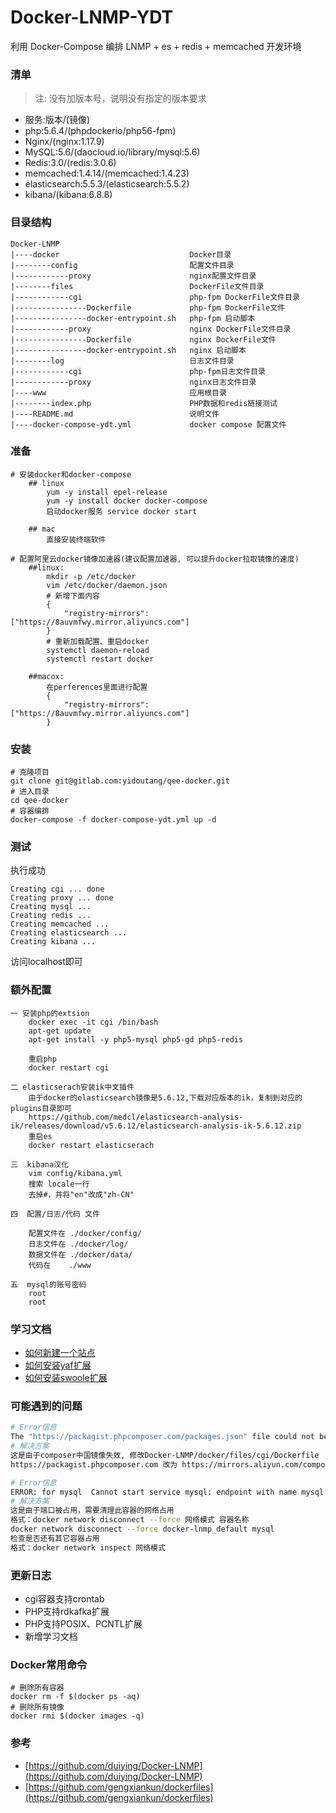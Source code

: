 # Docker-LNMP-YDT
利用 Docker-Compose 编排 LNMP + es + redis + memcached 开发环境  

### 清单 
> 注: 没有加版本号，说明没有指定的版本要求
- 服务:版本/(镜像)
- php:5.6.4/(phpdockerio/php56-fpm)
- Nginx/(nginx:1.17.9)
- MySQL:5.6/(daocloud.io/library/mysql:5.6)
- Redis:3.0/(redis:3.0.6)
- memcached:1.4.14/(memcached:1.4.23)
- elasticsearch:5.5.3/(elasticsearch:5.5.2)
- kibana/(kibana:6.8.8)

### 目录结构
```
Docker-LNMP
|----docker                             Docker目录
|--------config                         配置文件目录
|------------proxy                      nginx配置文件目录
|--------files                          DockerFile文件目录
|------------cgi                        php-fpm DockerFile文件目录
|----------------Dockerfile             php-fpm DockerFile文件
|----------------docker-entrypoint.sh   php-fpm 启动脚本
|------------proxy                      nginx DockerFile文件目录
|----------------Dockerfile             nginx DockerFile文件
|----------------docker-entrypoint.sh   nginx 启动脚本
|--------log                            日志文件目录
|------------cgi                        php-fpm日志文件目录
|------------proxy                      nginx日志文件目录
|----www                                应用根目录
|--------index.php                      PHP数据和redis链接测试
|----README.md                          说明文件
|----docker-compose-ydt.yml             docker compose 配置文件 
```
### 准备
```shell
# 安装docker和docker-compose 
	## linux
		yum -y install epel-release 
		yum -y install docker docker-compose
		启动docker服务 service docker start
	
	## mac
		直接安装终端软件

# 配置阿里云docker镜像加速器(建议配置加速器, 可以提升docker拉取镜像的速度)
	##linux:
		mkdir -p /etc/docker
		vim /etc/docker/daemon.json
		# 新增下面内容
		{
		    "registry-mirrors": ["https://8auvmfwy.mirror.aliyuncs.com"]
		}
		# 重新加载配置、重启docker
		systemctl daemon-reload 
		systemctl restart docker 

	##macox:
		在perferences里面进行配置
		{
		    "registry-mirrors": ["https://8auvmfwy.mirror.aliyuncs.com"]
		}

```

### 安装
```shell
# 克隆项目
git clone git@gitlab.com:yidoutang/qee-docker.git
# 进入目录
cd qee-docker
# 容器编排
docker-compose -f docker-compose-ydt.yml up -d
```
### 测试
执行成功
```
Creating cgi ... done
Creating proxy ... done
Creating mysql ...
Creating redis ...
Creating memcached ...
Creating elasticsearch ...
Creating kibana ...
```
访问localhost即可

### 额外配置
	一 安装php的extsion
		docker exec -it cgi /bin/bash
		apt-get update
		apt-get install -y php5-mysql php5-gd php5-redis

		重启php
		docker restart cgi

	二 elasticserach安装ik中文插件
		由于docker的elasticsearch镜像是5.6.12,下载对应版本的ik，复制到对应的plugins目录即可
		https://github.com/medcl/elasticsearch-analysis-ik/releases/download/v5.6.12/elasticsearch-analysis-ik-5.6.12.zip
		重启es
		docker restart elasticserach

	三  kibana汉化
		vim config/kibana.yml
		搜索 locale一行
		去掉#，并将"en"改成"zh-CN"

	四  配置/日志/代码 文件

		配置文件在 ./docker/config/
		日志文件在 ./docker/log/
		数据文件在 ./docker/data/
		代码在    ./www 

	五  mysql的账号密码
		root  
		root

### 学习文档
- [如何新建一个站点](docs/如何新建一个站点.md)
- [如何安装yaf扩展](docs/如何安装yaf扩展.md)
- [如何安装swoole扩展](docs/如何安装swoole扩展.md)

### 可能遇到的问题
```bash
# Error信息
The "https://packagist.phpcomposer.com/packages.json" file could not be down
# 解决方案
这是由于composer中国镜像失效, 修改Docker-LNMP/docker/files/cgi/Dockerfile
https://packagist.phpcomposer.com 改为 https://mirrors.aliyun.com/composer/
```

```bash
# Error信息
ERROR: for mysql  Cannot start service mysql: endpoint with name mysql already exists in network docker-lnmp_default
# 解决方案
这是由于端口被占用，需要清理此容器的网络占用
格式：docker network disconnect --force 网络模式 容器名称
docker network disconnect --force docker-lnmp_default mysql
检查是否还有其它容器占用
格式：docker network inspect 网络模式
```
### 更新日志
- cgi容器支持crontab
- PHP支持rdkafka扩展
- PHP支持POSIX、PCNTL扩展
- 新增学习文档

### Docker常用命令
```shell
# 删除所有容器
docker rm -f $(docker ps -aq)  
# 删除所有镜像
docker rmi $(docker images -q)
```

### 参考
- [https://github.com/duiying/Docker-LNMP](https://github.com/duiying/Docker-LNMP)
- [https://github.com/gengxiankun/dockerfiles](https://github.com/gengxiankun/dockerfiles)